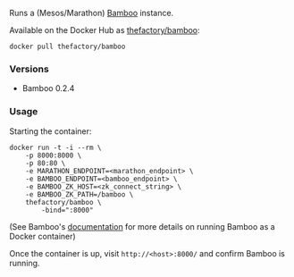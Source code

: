 Runs a (Mesos/Marathon) [Bamboo](https://github.com/QubitProducts/bamboo/) instance.

Available on the Docker Hub as [thefactory/bamboo](https://registry.hub.docker.com/u/thefactory/bamboo/):

    docker pull thefactory/bamboo

### Versions
* Bamboo 0.2.4

### Usage
Starting the container:

    docker run -t -i --rm \
        -p 8000:8000 \
        -p 80:80 \
        -e MARATHON_ENDPOINT=<marathon_endpoint> \
        -e BAMBOO_ENDPOINT=<bamboo_endpoint> \
        -e BAMBOO_ZK_HOST=<zk_connect_string> \
        -e BAMBOO_ZK_PATH=/bamboo \
        thefactory/bamboo \
            -bind=":8000"


(See Bamboo's [documentation](https://github.com/QubitProducts/bamboo/blob/master/README.md) for more details on running Bamboo as a Docker container)

Once the container is up, visit `http://<host>:8000/` and confirm Bamboo is running.
